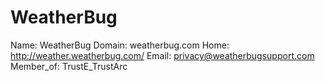 
# WeatherBug

Name: WeatherBug
Domain: weatherbug.com
Home: http://weather.weatherbug.com/
Email: privacy@weatherbugsupport.com
Member_of: TrustE_TrustArc
